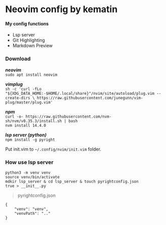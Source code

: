 # Neovim config by kematin
#### My config functions

- Lsp server
- Git Highlighting
- Markdown Preview

### Download

***neovim***<br>
`sudo apt install neovim`

***vimplug***<br>
`sh -c 'curl -fLo "${XDG_DATA_HOME:-$HOME/.local/share}"/nvim/site/autoload/plug.vim --create-dirs \
       https://raw.githubusercontent.com/junegunn/vim-plug/master/plug.vim'`

***npm***<br>
`curl -o- https://raw.githubusercontent.com/nvm-sh/nvm/v0.35.3/install.sh | bash`<br>
`nvm install 14.4.0`

***lsp server (python)***<br>
`npm install -g pyright`<br>

Put init.vim to `~/.config/nvim/init.vim` folder.

### How use lsp server
`python3 -m venv venv`<br>
`source venv/bin/activate`<br>
`mdkir lsp_server & cd lsp_server & touch pyrightconfig.json`<br>
`true > __init__.py`<br>
> pyrightconfig.json
```
{
    "venv": "venv",
    "venvPath": ".."
}
```
